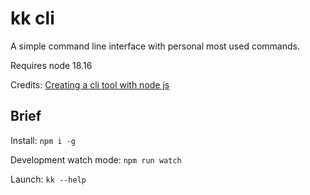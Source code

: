 # kk cli

A simple command line interface with personal most used commands.

Requires node 18.16

Credits: <a href="https://blog.logrocket.com/creating-a-cli-tool-with-node-js/" target="_blank">Creating a cli tool with node js</a>

## Brief

Install: `npm i -g`

Development watch mode: `npm run watch`

Launch: `kk --help`
